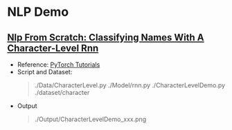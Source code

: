 # NLP Demo

## [Nlp From Scratch: Classifying Names With A Character-Level Rnn](./CharacterLevelDemo.py)

* Reference: [PyTorch Tutorials](https://pytorch.org/tutorials/intermediate/char_rnn_classification_tutorial.html)
* Script and Dataset:
  > ./Data/CharacterLevel.py
  > ./Model/rnn.py
  > ./CharacterLevelDemo.py
  > ./dataset/character
* Output
  > ./Output/CharacterLevelDemo_xxx.png
    